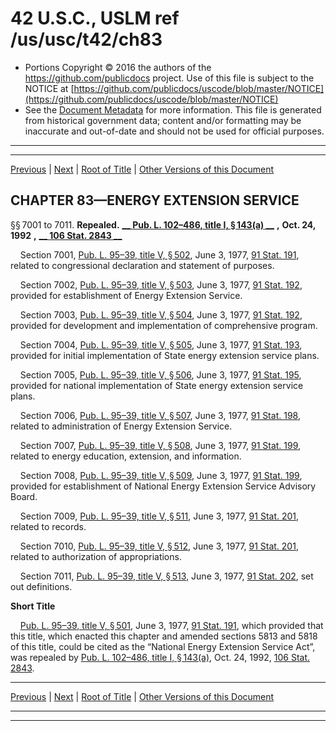---
---

# 42 U.S.C., USLM ref /us/usc/t42/ch83

* Portions Copyright © 2016 the authors of the https://github.com/publicdocs project.
  Use of this file is subject to the NOTICE at [https://github.com/publicdocs/uscode/blob/master/NOTICE](https://github.com/publicdocs/uscode/blob/master/NOTICE)
* See the [Document Metadata](././../../../..//README.md) for more information.
  This file is generated from historical government data; content and/or formatting may be inaccurate and out-of-date and should not be used for official purposes.

----------
----------

[Previous](./../../../..//us/usc/t42/ch82/schX/m__us_usc_t42_s6992k.md) | [Next](./../../../..//us/usc/t42/ch84/m__us_usc_t42_ch84.md) | [Root of Title](./../../../../) | [Other Versions of this Document](https://publicdocs.github.io/go/links?ns=uslm&ref=%2Fus%2Fusc%2Ft42%2Fch83)

## CHAPTER 83—ENERGY EXTENSION SERVICE

§§ 7001 to 7011. __Repealed.__  __[__  __Pub. L. 102–486, title I, § 143(a)__  __][/us/pl/102/486/s143/a]__  __,__  __Oct. 24, 1992__  __,__  __[__  __106 Stat. 2843__  __][/us/stat/106/2843]__ 

    Section 7001, [Pub. L. 95–39, title V, § 502][/us/pl/95/39/s502], June 3, 1977, [91 Stat. 191][/us/stat/91/191], related to congressional declaration and statement of purposes.

    Section 7002, [Pub. L. 95–39, title V, § 503][/us/pl/95/39/s503], June 3, 1977, [91 Stat. 192][/us/stat/91/192], provided for establishment of Energy Extension Service.

    Section 7003, [Pub. L. 95–39, title V, § 504][/us/pl/95/39/s504], June 3, 1977, [91 Stat. 192][/us/stat/91/192], provided for development and implementation of comprehensive program.

    Section 7004, [Pub. L. 95–39, title V, § 505][/us/pl/95/39/s505], June 3, 1977, [91 Stat. 193][/us/stat/91/193], provided for initial implementation of State energy extension service plans.

    Section 7005, [Pub. L. 95–39, title V, § 506][/us/pl/95/39/s506], June 3, 1977, [91 Stat. 195][/us/stat/91/195], provided for national implementation of State energy extension service plans.

    Section 7006, [Pub. L. 95–39, title V, § 507][/us/pl/95/39/s507], June 3, 1977, [91 Stat. 198][/us/stat/91/198], related to administration of Energy Extension Service.

    Section 7007, [Pub. L. 95–39, title V, § 508][/us/pl/95/39/s508], June 3, 1977, [91 Stat. 199][/us/stat/91/199], related to energy education, extension, and information.

    Section 7008, [Pub. L. 95–39, title V, § 509][/us/pl/95/39/s509], June 3, 1977, [91 Stat. 199][/us/stat/91/199], provided for establishment of National Energy Extension Service Advisory Board.

    Section 7009, [Pub. L. 95–39, title V, § 511][/us/pl/95/39/s511], June 3, 1977, [91 Stat. 201][/us/stat/91/201], related to records.

    Section 7010, [Pub. L. 95–39, title V, § 512][/us/pl/95/39/s512], June 3, 1977, [91 Stat. 201][/us/stat/91/201], related to authorization of appropriations.

    Section 7011, [Pub. L. 95–39, title V, § 513][/us/pl/95/39/s513], June 3, 1977, [91 Stat. 202][/us/stat/91/202], set out definitions.

 __Short Title__ 

    [Pub. L. 95–39, title V, § 501][/us/pl/95/39/s501], June 3, 1977, [91 Stat. 191][/us/stat/91/191], which provided that this title, which enacted this chapter and amended sections 5813 and 5818 of this title, could be cited as the “National Energy Extension Service Act”, was repealed by [Pub. L. 102–486, title I, § 143(a)][/us/pl/102/486/s143/a], Oct. 24, 1992, [106 Stat. 2843][/us/stat/106/2843].

----------

[Previous](./../../../..//us/usc/t42/ch82/schX/m__us_usc_t42_s6992k.md) | [Next](./../../../..//us/usc/t42/ch84/m__us_usc_t42_ch84.md) | [Root of Title](./../../../../) | [Other Versions of this Document](https://publicdocs.github.io/go/links?ns=uslm&ref=%2Fus%2Fusc%2Ft42%2Fch83)

----------
----------

[/us/pl/102/486/s143/a]: https://publicdocs.github.io/go/links?ns=uslm&ref=%2Fus%2Fpl%2F102%2F486%2Fs143%2Fa
[/us/stat/106/2843]: https://publicdocs.github.io/go/links?ns=uslm&ref=%2Fus%2Fstat%2F106%2F2843
[/us/pl/95/39/s502]: https://publicdocs.github.io/go/links?ns=uslm&ref=%2Fus%2Fpl%2F95%2F39%2Fs502
[/us/stat/91/191]: https://publicdocs.github.io/go/links?ns=uslm&ref=%2Fus%2Fstat%2F91%2F191
[/us/pl/95/39/s503]: https://publicdocs.github.io/go/links?ns=uslm&ref=%2Fus%2Fpl%2F95%2F39%2Fs503
[/us/stat/91/192]: https://publicdocs.github.io/go/links?ns=uslm&ref=%2Fus%2Fstat%2F91%2F192
[/us/pl/95/39/s504]: https://publicdocs.github.io/go/links?ns=uslm&ref=%2Fus%2Fpl%2F95%2F39%2Fs504
[/us/stat/91/192]: https://publicdocs.github.io/go/links?ns=uslm&ref=%2Fus%2Fstat%2F91%2F192
[/us/pl/95/39/s505]: https://publicdocs.github.io/go/links?ns=uslm&ref=%2Fus%2Fpl%2F95%2F39%2Fs505
[/us/stat/91/193]: https://publicdocs.github.io/go/links?ns=uslm&ref=%2Fus%2Fstat%2F91%2F193
[/us/pl/95/39/s506]: https://publicdocs.github.io/go/links?ns=uslm&ref=%2Fus%2Fpl%2F95%2F39%2Fs506
[/us/stat/91/195]: https://publicdocs.github.io/go/links?ns=uslm&ref=%2Fus%2Fstat%2F91%2F195
[/us/pl/95/39/s507]: https://publicdocs.github.io/go/links?ns=uslm&ref=%2Fus%2Fpl%2F95%2F39%2Fs507
[/us/stat/91/198]: https://publicdocs.github.io/go/links?ns=uslm&ref=%2Fus%2Fstat%2F91%2F198
[/us/pl/95/39/s508]: https://publicdocs.github.io/go/links?ns=uslm&ref=%2Fus%2Fpl%2F95%2F39%2Fs508
[/us/stat/91/199]: https://publicdocs.github.io/go/links?ns=uslm&ref=%2Fus%2Fstat%2F91%2F199
[/us/pl/95/39/s509]: https://publicdocs.github.io/go/links?ns=uslm&ref=%2Fus%2Fpl%2F95%2F39%2Fs509
[/us/stat/91/199]: https://publicdocs.github.io/go/links?ns=uslm&ref=%2Fus%2Fstat%2F91%2F199
[/us/pl/95/39/s511]: https://publicdocs.github.io/go/links?ns=uslm&ref=%2Fus%2Fpl%2F95%2F39%2Fs511
[/us/stat/91/201]: https://publicdocs.github.io/go/links?ns=uslm&ref=%2Fus%2Fstat%2F91%2F201
[/us/pl/95/39/s512]: https://publicdocs.github.io/go/links?ns=uslm&ref=%2Fus%2Fpl%2F95%2F39%2Fs512
[/us/stat/91/201]: https://publicdocs.github.io/go/links?ns=uslm&ref=%2Fus%2Fstat%2F91%2F201
[/us/pl/95/39/s513]: https://publicdocs.github.io/go/links?ns=uslm&ref=%2Fus%2Fpl%2F95%2F39%2Fs513
[/us/stat/91/202]: https://publicdocs.github.io/go/links?ns=uslm&ref=%2Fus%2Fstat%2F91%2F202
[/us/pl/95/39/s501]: https://publicdocs.github.io/go/links?ns=uslm&ref=%2Fus%2Fpl%2F95%2F39%2Fs501
[/us/stat/91/191]: https://publicdocs.github.io/go/links?ns=uslm&ref=%2Fus%2Fstat%2F91%2F191
[/us/pl/102/486/s143/a]: https://publicdocs.github.io/go/links?ns=uslm&ref=%2Fus%2Fpl%2F102%2F486%2Fs143%2Fa
[/us/stat/106/2843]: https://publicdocs.github.io/go/links?ns=uslm&ref=%2Fus%2Fstat%2F106%2F2843


